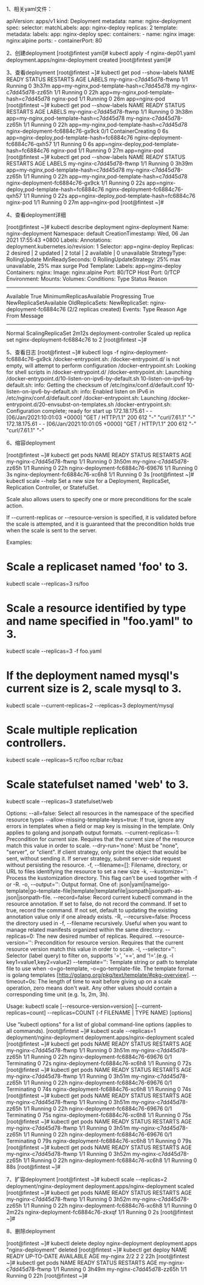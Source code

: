 1、相关yaml文件：

apiVersion: apps/v1
kind: Deployment
metadata:
  name: nginx-deployment
spec:
  selector:
    matchLabels:
      app: nginx-deploy
  replicas: 2
  template:
    metadata:
      labels:
        app: nginx-deploy
    spec:
      containers:
      - name: nginx
        image: nginx:alpine
        ports:
        - containerPort: 80

2、创建deployment
[root@fintest yaml]# kubectl apply -f nginx-dep01.yaml 
deployment.apps/nginx-deployment created
[root@fintest yaml]# 

3、查看deployment
[root@fintest ~]# kubectl get pod --show-labels
NAME                       READY   STATUS    RESTARTS   AGE     LABELS
my-nginx-c7dd45d78-ftwnp   1/1     Running   0          3h37m   app=my-nginx,pod-template-hash=c7dd45d78
my-nginx-c7dd45d78-zz65h   1/1     Running   0          22h     app=my-nginx,pod-template-hash=c7dd45d78
nginx-pod                  1/1     Running   0          26m     app=nginx-pod
[root@fintest ~]# kubectl get pod --show-labels
NAME                               READY   STATUS              RESTARTS   AGE     LABELS
my-nginx-c7dd45d78-ftwnp           1/1     Running             0          3h38m   app=my-nginx,pod-template-hash=c7dd45d78
my-nginx-c7dd45d78-zz65h           1/1     Running             0          22h     app=my-nginx,pod-template-hash=c7dd45d78
nginx-deployment-fc6884c76-gx9ck   0/1     ContainerCreating   0          6s      app=nginx-deploy,pod-template-hash=fc6884c76
nginx-deployment-fc6884c76-qxh57   1/1     Running             0          6s      app=nginx-deploy,pod-template-hash=fc6884c76
nginx-pod                          1/1     Running             0          27m     app=nginx-pod
[root@fintest ~]# kubectl get pod --show-labels
NAME                               READY   STATUS    RESTARTS   AGE     LABELS
my-nginx-c7dd45d78-ftwnp           1/1     Running   0          3h39m   app=my-nginx,pod-template-hash=c7dd45d78
my-nginx-c7dd45d78-zz65h           1/1     Running   0          22h     app=my-nginx,pod-template-hash=c7dd45d78
nginx-deployment-fc6884c76-gx9ck   1/1     Running   0          22s     app=nginx-deploy,pod-template-hash=fc6884c76
nginx-deployment-fc6884c76-qxh57   1/1     Running   0          22s     app=nginx-deploy,pod-template-hash=fc6884c76
nginx-pod                          1/1     Running   0          27m     app=nginx-pod
[root@fintest ~]# 

4、查看deployment详细

[root@fintest ~]# kubectl describe deployment nginx-deployment
Name:                   nginx-deployment
Namespace:              default
CreationTimestamp:      Wed, 06 Jan 2021 17:55:43 +0800
Labels:                 <none>
Annotations:            deployment.kubernetes.io/revision: 1
Selector:               app=nginx-deploy
Replicas:               2 desired | 2 updated | 2 total | 2 available | 0 unavailable
StrategyType:           RollingUpdate
MinReadySeconds:        0
RollingUpdateStrategy:  25% max unavailable, 25% max surge
Pod Template:
  Labels:  app=nginx-deploy
  Containers:
   nginx:
    Image:        nginx:alpine
    Port:         80/TCP
    Host Port:    0/TCP
    Environment:  <none>
    Mounts:       <none>
  Volumes:        <none>
Conditions:
  Type           Status  Reason
  ----           ------  ------
  Available      True    MinimumReplicasAvailable
  Progressing    True    NewReplicaSetAvailable
OldReplicaSets:  <none>
NewReplicaSet:   nginx-deployment-fc6884c76 (2/2 replicas created)
Events:
  Type    Reason             Age    From                   Message
  ----    ------             ----   ----                   -------
  Normal  ScalingReplicaSet  2m12s  deployment-controller  Scaled up replica set nginx-deployment-fc6884c76 to 2
[root@fintest ~]# 

5、查看日志
[root@fintest ~]# kubectl logs -f nginx-deployment-fc6884c76-gx9ck 
/docker-entrypoint.sh: /docker-entrypoint.d/ is not empty, will attempt to perform configuration
/docker-entrypoint.sh: Looking for shell scripts in /docker-entrypoint.d/
/docker-entrypoint.sh: Launching /docker-entrypoint.d/10-listen-on-ipv6-by-default.sh
10-listen-on-ipv6-by-default.sh: info: Getting the checksum of /etc/nginx/conf.d/default.conf
10-listen-on-ipv6-by-default.sh: info: Enabled listen on IPv6 in /etc/nginx/conf.d/default.conf
/docker-entrypoint.sh: Launching /docker-entrypoint.d/20-envsubst-on-templates.sh
/docker-entrypoint.sh: Configuration complete; ready for start up
172.18.175.61 - - [06/Jan/2021:10:01:03 +0000] "GET / HTTP/1.1" 200 612 "-" "curl/7.61.1" "-"
172.18.175.61 - - [06/Jan/2021:10:01:05 +0000] "GET / HTTP/1.1" 200 612 "-" "curl/7.61.1" "-"

6、缩容deployment

[root@fintest ~]# kubectl get pods
NAME                               READY   STATUS    RESTARTS   AGE
my-nginx-c7dd45d78-ftwnp           1/1     Running   0          3h50m
my-nginx-c7dd45d78-zz65h           1/1     Running   0          22h
nginx-deployment-fc6884c76-69676   1/1     Running   0          3s
nginx-deployment-fc6884c76-xc6h8   1/1     Running   0          3s
[root@fintest ~]# kubectl scale --help
Set a new size for a Deployment, ReplicaSet, Replication Controller, or StatefulSet.

 Scale also allows users to specify one or more preconditions for the scale action.

 If --current-replicas or --resource-version is specified, it is validated before the scale is attempted, and it is
guaranteed that the precondition holds true when the scale is sent to the server.

Examples:
  # Scale a replicaset named 'foo' to 3.
  kubectl scale --replicas=3 rs/foo
  
  # Scale a resource identified by type and name specified in "foo.yaml" to 3.
  kubectl scale --replicas=3 -f foo.yaml
  
  # If the deployment named mysql's current size is 2, scale mysql to 3.
  kubectl scale --current-replicas=2 --replicas=3 deployment/mysql
  
  # Scale multiple replication controllers.
  kubectl scale --replicas=5 rc/foo rc/bar rc/baz
  
  # Scale statefulset named 'web' to 3.
  kubectl scale --replicas=3 statefulset/web

Options:
      --all=false: Select all resources in the namespace of the specified resource types
      --allow-missing-template-keys=true: If true, ignore any errors in templates when a field or map key is missing in
the template. Only applies to golang and jsonpath output formats.
      --current-replicas=-1: Precondition for current size. Requires that the current size of the resource match this
value in order to scale.
      --dry-run='none': Must be "none", "server", or "client". If client strategy, only print the object that would be
sent, without sending it. If server strategy, submit server-side request without persisting the resource.
  -f, --filename=[]: Filename, directory, or URL to files identifying the resource to set a new size
  -k, --kustomize='': Process the kustomization directory. This flag can't be used together with -f or -R.
  -o, --output='': Output format. One of:
json|yaml|name|go-template|go-template-file|template|templatefile|jsonpath|jsonpath-as-json|jsonpath-file.
      --record=false: Record current kubectl command in the resource annotation. If set to false, do not record the
command. If set to true, record the command. If not set, default to updating the existing annotation value only if one
already exists.
  -R, --recursive=false: Process the directory used in -f, --filename recursively. Useful when you want to manage
related manifests organized within the same directory.
      --replicas=0: The new desired number of replicas. Required.
      --resource-version='': Precondition for resource version. Requires that the current resource version match this
value in order to scale.
  -l, --selector='': Selector (label query) to filter on, supports '=', '==', and '!='.(e.g. -l key1=value1,key2=value2)
      --template='': Template string or path to template file to use when -o=go-template, -o=go-template-file. The
template format is golang templates [http://golang.org/pkg/text/template/#pkg-overview].
      --timeout=0s: The length of time to wait before giving up on a scale operation, zero means don't wait. Any other
values should contain a corresponding time unit (e.g. 1s, 2m, 3h).

Usage:
  kubectl scale [--resource-version=version] [--current-replicas=count] --replicas=COUNT (-f FILENAME | TYPE NAME)
[options]

Use "kubectl options" for a list of global command-line options (applies to all commands).
[root@fintest ~]# kubectl scale --replicas=1 deployment/nginx-deployment
deployment.apps/nginx-deployment scaled
[root@fintest ~]# kubectl get pods
NAME                               READY   STATUS        RESTARTS   AGE
my-nginx-c7dd45d78-ftwnp           1/1     Running       0          3h51m
my-nginx-c7dd45d78-zz65h           1/1     Running       0          22h
nginx-deployment-fc6884c76-69676   0/1     Terminating   0          72s
nginx-deployment-fc6884c76-xc6h8   1/1     Running       0          72s
[root@fintest ~]# kubectl get pods
NAME                               READY   STATUS        RESTARTS   AGE
my-nginx-c7dd45d78-ftwnp           1/1     Running       0          3h51m
my-nginx-c7dd45d78-zz65h           1/1     Running       0          22h
nginx-deployment-fc6884c76-69676   0/1     Terminating   0          74s
nginx-deployment-fc6884c76-xc6h8   1/1     Running       0          74s
[root@fintest ~]# kubectl get pods
NAME                               READY   STATUS        RESTARTS   AGE
my-nginx-c7dd45d78-ftwnp           1/1     Running       0          3h51m
my-nginx-c7dd45d78-zz65h           1/1     Running       0          22h
nginx-deployment-fc6884c76-69676   0/1     Terminating   0          75s
nginx-deployment-fc6884c76-xc6h8   1/1     Running       0          75s
[root@fintest ~]# kubectl get pods
NAME                               READY   STATUS        RESTARTS   AGE
my-nginx-c7dd45d78-ftwnp           1/1     Running       0          3h51m
my-nginx-c7dd45d78-zz65h           1/1     Running       0          22h
nginx-deployment-fc6884c76-69676   0/1     Terminating   0          79s
nginx-deployment-fc6884c76-xc6h8   1/1     Running       0          79s
[root@fintest ~]# kubectl get pods
NAME                               READY   STATUS    RESTARTS   AGE
my-nginx-c7dd45d78-ftwnp           1/1     Running   0          3h52m
my-nginx-c7dd45d78-zz65h           1/1     Running   0          22h
nginx-deployment-fc6884c76-xc6h8   1/1     Running   0          88s
[root@fintest ~]# 

7、扩容deployment
[root@fintest ~]# kubectl scale --replicas=2 deployment/nginx-deployment
deployment.apps/nginx-deployment scaled
[root@fintest ~]# kubectl get pods
NAME                               READY   STATUS    RESTARTS   AGE
my-nginx-c7dd45d78-ftwnp           1/1     Running   0          3h52m
my-nginx-c7dd45d78-zz65h           1/1     Running   0          22h
nginx-deployment-fc6884c76-xc6h8   1/1     Running   0          2m22s
nginx-deployment-fc6884c76-zkxqf   1/1     Running   0          2s
[root@fintest ~]# 

8、删除deployment

[root@fintest ~]# kubectl delete deploy nginx-deployment 
deployment.apps "nginx-deployment" deleted
[root@fintest ~]# kubectl get deploy
NAME       READY   UP-TO-DATE   AVAILABLE   AGE
my-nginx   2/2     2            2           22h
[root@fintest ~]# kubectl get pods
NAME                       READY   STATUS    RESTARTS   AGE
my-nginx-c7dd45d78-ftwnp   1/1     Running   0          3h49m
my-nginx-c7dd45d78-zz65h   1/1     Running   0          22h
[root@fintest ~]# 

